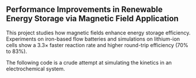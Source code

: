 **Performance Improvements in Renewable Energy Storage via Magnetic Field Application**
----------------------------------------
This project studies how magnetic fields enhance energy storage efficiency. 
Experiments on iron-based flow batteries and simulations on lithium-ion cells 
show a 3.3× faster reaction rate and higher round-trip efficiency (70% to 83%).

The following code is a crude attempt at simulating the kinetics in an electrochemical system.